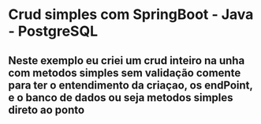 # Crud simples com SpringBoot - Java - PostgreSQL

## Neste exemplo eu criei um crud inteiro na unha com metodos simples sem validação comente para ter o entendimento da criaçao, os endPoint, e o banco de dados ou seja metodos simples direto ao ponto
